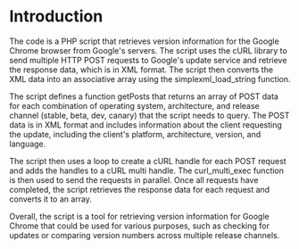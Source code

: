 # Introduction

The code is a PHP script that retrieves version information for the Google Chrome browser from Google's servers. The script uses the cURL library to send multiple HTTP POST requests to Google's update service and retrieve the response data, which is in XML format. The script then converts the XML data into an associative array using the simplexml_load_string function.

The script defines a function getPosts that returns an array of POST data for each combination of operating system, architecture, and release channel (stable, beta, dev, canary) that the script needs to query. The POST data is in XML format and includes information about the client requesting the update, including the client's platform, architecture, version, and language.

The script then uses a loop to create a cURL handle for each POST request and adds the handles to a cURL multi handle. The curl_multi_exec function is then used to send the requests in parallel. Once all requests have completed, the script retrieves the response data for each request and converts it to an array.

Overall, the script is a tool for retrieving version information for Google Chrome that could be used for various purposes, such as checking for updates or comparing version numbers across multiple release channels.
